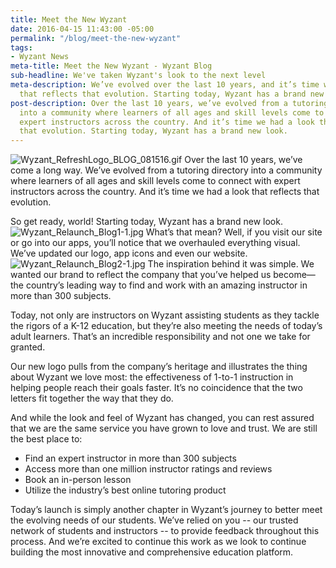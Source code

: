 ```yaml
---
title: Meet the New Wyzant
date: 2016-04-15 11:43:00 -05:00
permalink: "/blog/meet-the-new-wyzant"
tags:
- Wyzant News
meta-title: Meet the New Wyzant - Wyzant Blog
sub-headline: We've taken Wyzant's look to the next level
meta-description: We’ve evolved over the last 10 years, and it’s time we had a look
  that reflects that evolution. Starting today, Wyzant has a brand new look.
post-description: Over the last 10 years, we’ve evolved from a tutoring directory
  into a community where learners of all ages and skill levels come to connect with
  expert instructors across the country. And it’s time we had a look that reflects
  that evolution. Starting today, Wyzant has a brand new look.
---
```


![Wyzant_RefreshLogo_BLOG_081516.gif](/blog/uploads/Wyzant_RefreshLogo_BLOG_081516.gif)
Over the last 10 years, we’ve come a long way. We’ve evolved from a tutoring directory into a community where learners of all ages and skill levels come to connect with expert instructors across the country. And it’s time we had a look that reflects that evolution.

So get ready, world! Starting today, Wyzant has a brand new look.
![Wyzant_Relaunch_Blog1-1.jpg](/blog/uploads/Wyzant_Relaunch_Blog1-1.jpg)
What’s that mean? Well, if you visit our site or go into our apps, you’ll notice that we overhauled everything visual. We’ve updated our logo, app icons and even our website.
![Wyzant_Relaunch_Blog2-1.jpg](/blog/uploads/Wyzant_Relaunch_Blog2-1.jpg)
The inspiration behind it was simple. We wanted our brand to reflect the company that you’ve helped us become—the country’s leading way to find and work with an amazing instructor in more than 300 subjects.  

Today, not only are instructors on Wyzant assisting students as they tackle the rigors of a K-12 education, but they’re also meeting the needs of today’s adult learners. That’s an incredible responsibility and not one we take for granted.

Our new logo pulls from the company’s heritage and illustrates the thing about Wyzant we love most: the effectiveness of 1-to-1 instruction in helping people reach their goals faster. It’s no coincidence that the two letters fit together the way that they do.

And while the look and feel of Wyzant has changed, you can rest assured that we are the same service you have grown to love and trust. We are still the best place to:

* Find an expert instructor in more than 300 subjects
* Access more than one million instructor ratings and reviews
* Book an in-person lesson
* Utilize the industry’s best online tutoring product

Today’s launch is simply another chapter in Wyzant’s journey to better meet the evolving needs of our students. We’ve relied on you -- our trusted network of students and instructors -- to provide feedback throughout this process. And we’re excited to continue this work as we look to continue building the most innovative and comprehensive education platform.